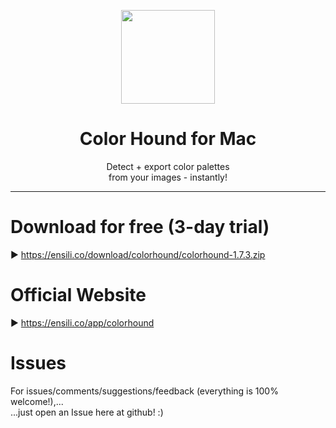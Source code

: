 <p align=center>
  <img height="150px" src="https://github.com/enSili-co/color hound/raw/main/images/logo.png"/>
</p>
<h1 align=center>Color Hound for Mac</h1>
<p align=center>
  Detect + export color palettes<br/>from your images - instantly!
</p>


---

# Download for free (3-day trial)

▶︎ https://ensili.co/download/colorhound/colorhound-1.7.3.zip

# Official Website

▶︎ https://ensili.co/app/colorhound

# Issues

For issues/comments/suggestions/feedback (everything is 100% welcome!),...    
...just open an Issue here at github! :)
